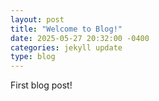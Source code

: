 ```yaml
---
layout: post
title: "Welcome to Blog!"
date: 2025-05-27 20:32:00 -0400
categories: jekyll update
type: blog
---
```


First blog post!